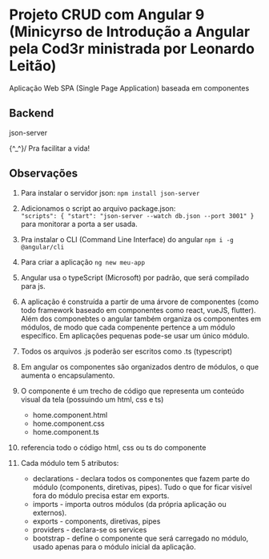 # Projeto CRUD com Angular 9 (Minicyrso de Introdução a Angular pela Cod3r ministrada por Leonardo Leitão)

Aplicação Web SPA (Single Page Application) baseada em componentes

## Backend
json-server

  \{^_^}/ Pra facilitar a vida!

## Observações
1. Para instalar o servidor json:
``npm install json-server``

2. Adicionamos o script ao arquivo package.json:   
``"scripts": {
    "start": "json-server --watch db.json --port 3001"
  }``
  para monitorar a porta a ser usada.
3. Pra instalar o CLI (Command Line Interface) do angular
``npm i -g @angular/cli``
4. Para criar a aplicação
``ng new meu-app``
5. Angular usa o typeScript (Microsoft) por padrão, que será compilado para js. 
6. A aplicação é construída a partir de uma árvore de componentes (como todo framework baseado em componentes como react, vueJS, flutter). Além dos componebtes o angular também organiza os componentes em módulos, de modo que cada compenente pertence a um módulo específico. Em aplicações pequenas pode-se usar um único módulo.
7. Todos os arquivos .js poderão ser escritos como .ts (typescript)
8. Em angular os componentes são organizados dentro de módulos, o que aumenta o encapsulamento. 
9. O componente é um trecho de código que representa um conteúdo visual da tela (possuindo um html, css e ts)
    - home.component.html
    - home.component.css
    - home.component.ts
10. <app-home></app-home> referencia todo o código html, css ou ts do componente
11. Cada módulo tem 5 atributos:
    - declarations - declara todos os componentes que fazem parte do módulo (components, diretivas, pipes). Tudo o que for ficar visível fora do módulo precisa estar em exports.
    - imports - importa outros módulos (da própria aplicação ou externos). 
    - exports - components, diretivas, pipes
    - providers - declara-se os services
    - bootstrap - define o componente que será carregado no módulo, usado apenas para o módulo inicial da aplicação.
